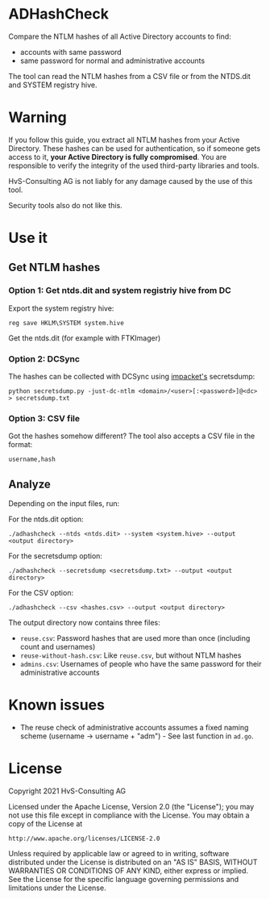 # ADHashCheck

Compare the NTLM hashes of all Active Directory accounts to find:

* accounts with same password
* same password for normal and administrative accounts

The tool can read the NTLM hashes from a CSV file or from the NTDS.dit and SYSTEM registry hive.

# Warning

If you follow this guide, you extract all NTLM hashes from your Active Directory. These hashes can be used for authentication, so if someone gets access to it, **your Active Directory is fully compromised**. You are responsible to verify the integrity of the used third-party libraries and tools.

HvS-Consulting AG is not liably for any damage caused by the use of this tool.

Security tools also do not like this.

# Use it

## Get NTLM hashes

### Option 1: Get ntds.dit and system registriy hive from DC

Export the system registry hive:

    reg save HKLM\SYSTEM system.hive

Get the ntds.dit (for example with FTKImager)

### Option 2: DCSync

The hashes can be collected with DCSync using [impacket's](https://github.com/SecureAuthCorp/impacket) secretsdump:

    python secretsdump.py -just-dc-ntlm <domain>/<user>[:<password>]@<dc> > secretsdump.txt

### Option 3: CSV file

Got the hashes somehow different? The tool also accepts a CSV file in the format:

    username,hash

## Analyze

Depending on the input files, run:

For the ntds.dit option:

    ./adhashcheck --ntds <ntds.dit> --system <system.hive> --output <output directory>

For the secretsdump option:

    ./adhashcheck --secretsdump <secretsdump.txt> --output <output directory>

For the CSV option:

    ./adhashcheck --csv <hashes.csv> --output <output directory>


The output directory now contains three files:

* `reuse.csv`: Password hashes that are used more than once (including count and usernames)
* `reuse-without-hash.csv`: Like `reuse.csv`, but without NTLM hashes
* `admins.csv`: Usernames of people who have the same password for their administrative accounts

# Known issues

* The reuse check of administrative accounts assumes a fixed naming scheme (username -> username + "adm") - See last function in `ad.go`.

# License

Copyright 2021 HvS-Consulting AG

Licensed under the Apache License, Version 2.0 (the "License");
you may not use this file except in compliance with the License.
You may obtain a copy of the License at

    http://www.apache.org/licenses/LICENSE-2.0

Unless required by applicable law or agreed to in writing, software
distributed under the License is distributed on an "AS IS" BASIS,
WITHOUT WARRANTIES OR CONDITIONS OF ANY KIND, either express or implied.
See the License for the specific language governing permissions and
limitations under the License.
